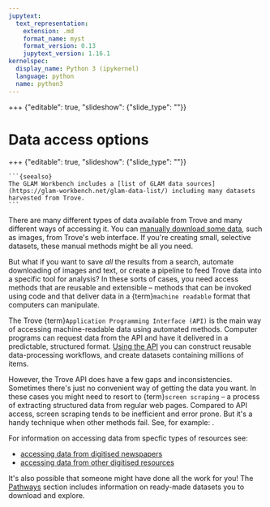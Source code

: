 ```yaml
---
jupytext:
  text_representation:
    extension: .md
    format_name: myst
    format_version: 0.13
    jupytext_version: 1.16.1
kernelspec:
  display_name: Python 3 (ipykernel)
  language: python
  name: python3
---
```


+++ {"editable": true, "slideshow": {"slide_type": ""}}

# Data access options

+++ {"editable": true, "slideshow": {"slide_type": ""}}

````{margin}
```{seealso}
The GLAM Workbench includes a [list of GLAM data sources](https://glam-workbench.net/glam-data-list/) including many datasets harvested from Trove.
```
````

There are many different types of data available from Trove and many different ways of accessing it. You can [manually download some data](/accessing-data/using-web-interface), such as images, from Trove's web interface. If you're creating small, selective datasets, these manual methods might be all you need.

But what if you want to save *all* the results from a search, automate downloading of images and text, or create a pipeline to feed Trove data into a specific tool for analysis? In these sorts of cases, you need access methods that are reusable and extensible – methods that can be invoked using code and that deliver data in a {term}`machine readable` format that computers can manipulate.

The Trove {term}`Application Programming Interface (API)` is the main way of accessing machine-readable data using automated methods. Computer programs can request data from the API and have it delivered in a predictable, structured format. [Using the API](/accessing-data/trove-api-intro) you can construct reusable data-processing workflows, and create datasets containing millions of items.

However, the Trove API does have a few gaps and inconsistencies. Sometimes there's just no convenient way of getting the data you want. In these cases you might need to resort to {term}`screen scraping` – a process of extracting structured data from regular web pages. Compared to API access, screen scraping tends to be inefficient and error prone. But it's a handy technique when other methods fail. See, for example: [](/newspapers-and-gazettes/how-to/get-ocr-coordinates).

For information on accessing data from specfic types of resources see:

- [accessing data from digitised newspapers](/newspapers-and-gazettes/data/accessing-data)
- [accessing data from other digitised resources](/other-digitised-resources/accessing-data)

It's also possible that someone might have done all the work for you! The [Pathways](/pathways/index) section includes information on ready-made datasets you to download and explore.

```{code-cell} ipython3

```
